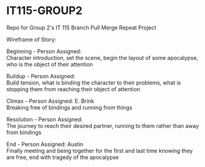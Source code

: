 # IT115-GROUP2
Repo for Group 2's IT 115 Branch Pull Merge Repeat Project

Wireframe of Story:

Beginning - Person Assigned:  
Character introduction, set the scene, begin the layout of some apocalypse, who is the object of their attention

Buildup - Person Assigned:  
Build tension, what is binding the character to their problems, what is stopping them from reaching their object of attention

Climax - Person Assigned:  E. Brink\
Breaking free of bindings and running from things

Resolution - Person Assigned:  
The journey to reach their desired partner, running to them rather than away from bindings

End - Person Assigned: Austin  
Finally meeting and being together for the first and last time knowing they are free, end with tragedy of the apocalypse
